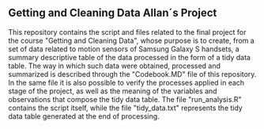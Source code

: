 ## Getting and Cleaning Data Allan´s Project

This repository contains the script and files related to the final project for the course "Getting and Cleaning Data", whose purpose is to create, from a set of data related to motion sensors of Samsung Galaxy S handsets, a summary descriptive table of the data processed in the form of a tidy data table.
The way in which such data were obtained, processed and summarized is described through the "Codebook.MD" file of this repository. In the same file it is also possible to verify the processes applied in each stage of the project, as well as the meaning of the variables and observations that compose the tidy data table.
The file "run_analysis.R" contains the script itself, while the file "tidy_data.txt" represents the tidy data table generated at the end of processing.

